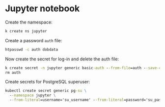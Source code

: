 # Jupyter notebook

Create the namespace:

```cmd
k create ns jupyter
```

Create a password `auth` file:

```cmd
htpasswd -c auth dobdata
```

Now create the secret for log-in and delete the auth file:

```cmd
k create secret -n jupyter generic basic-auth --from-file=auth --save-config
rm auth
```

Create secrets for PostgreSQL superuser:

```cmd
kubectl create secret generic pg-su \
  --namespace jupyter \
  --from-literal=username='su_username' --from-literal=password='su_password'
```
